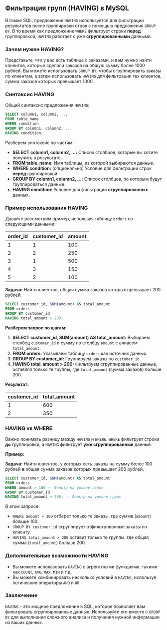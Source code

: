 ## Фильтрация групп (HAVING) в MySQL

В языке SQL, предложение `HAVING` используется для фильтрации результатов после группировки строк с помощью предложения `GROUP BY`. В то время как предложение `WHERE` фильтрует строки **перед** группировкой, `HAVING` работает с уже **сгруппированными** данными.

### Зачем нужен HAVING?

Представьте, что у вас есть таблица с заказами, и вам нужно найти клиентов, которые сделали заказов на общую сумму более 1000 рублей. Вы можете использовать `GROUP BY`, чтобы сгруппировать заказы по клиентам, а затем использовать `HAVING` для фильтрации тех клиентов, сумма заказов которых превышает 1000.

### Синтаксис HAVING

Общий синтаксис предложения `HAVING`:

```sql
SELECT column1, column2, ...
FROM table_name
WHERE condition
GROUP BY column1, column2, ...
HAVING condition;
```

Разберем синтаксис по частям:

- **SELECT column1, column2, ...:**  Список столбцов, которые вы хотите получить в результате.
- **FROM table_name:** Имя таблицы, из которой выбираются данные.
- **WHERE condition:**  (опционально) Условие для фильтрации строк **перед** группировкой.
- **GROUP BY column1, column2, ...:** Список столбцов, по которым будут группироваться данные.
- **HAVING condition:** Условие для фильтрации **сгруппированных** данных.

### Пример использования HAVING

Давайте рассмотрим пример, используя таблицу `orders` со следующими данными:

| order_id | customer_id | amount |
|---|---|---|
| 1 | 1 | 100 |
| 2 | 2 | 250 |
| 3 | 1 | 500 |
| 4 | 3 | 150 |
| 5 | 2 | 100 |

**Задача:**  Найти клиентов, общая сумма заказов которых превышает 200 рублей.

```sql
SELECT customer_id, SUM(amount) AS total_amount
FROM orders
GROUP BY customer_id
HAVING total_amount > 200;
```

**Разберем запрос по шагам:**

1. **SELECT customer_id, SUM(amount) AS total_amount:** Выбираем столбец `customer_id` и сумму по столбцу `amount` с алиасом `total_amount`.
2. **FROM orders:** Указываем таблицу `orders` как источник данных.
3. **GROUP BY customer_id:** Группируем заказы по `customer_id`.
4. **HAVING total_amount > 200:** Фильтруем сгруппированные данные, оставляя только те группы, где `total_amount` (сумма заказов) больше 200.

**Результат:**

| customer_id | total_amount |
|---|---|
| 1 | 600 |
| 2 | 350 |

### HAVING vs WHERE

Важно понимать разницу между `HAVING` и `WHERE`.  `WHERE` фильтрует строки **до** группировки, а `HAVING` фильтрует **уже сгруппированные** данные.  

**Пример:**

**Задача:** Найти клиентов, у которых есть заказы на сумму более 100 рублей **и** общая сумма заказов которых превышает 200 рублей.

```sql
SELECT customer_id, SUM(amount) AS total_amount
FROM orders
WHERE amount > 100 -- Фильтр на уровне строк
GROUP BY customer_id
HAVING total_amount > 200; -- Фильтр на уровне групп
```

В этом запросе:

- `WHERE amount > 100` отберет только те заказы, где сумма (`amount`) больше 100.
- `GROUP BY customer_id` сгруппирует отфильтрованные заказы по клиенту.
- `HAVING total_amount > 200` оставит только те группы, где общая сумма (`total_amount`) больше 200.

### Дополнительные возможности HAVING

- Вы можете использовать `HAVING` с агрегатными функциями, такими как `COUNT`, `AVG`, `MAX`, `MIN` и т.д. 
- Вы можете комбинировать несколько условий в `HAVING`, используя логические операторы `AND` и `OR`.

### Заключение

`HAVING` - это мощное предложение в SQL, которое позволяет вам фильтровать сгруппированные данные. Используйте его вместе с `GROUP BY` для выполнения сложного анализа и получения нужной информации из ваших данных. 
